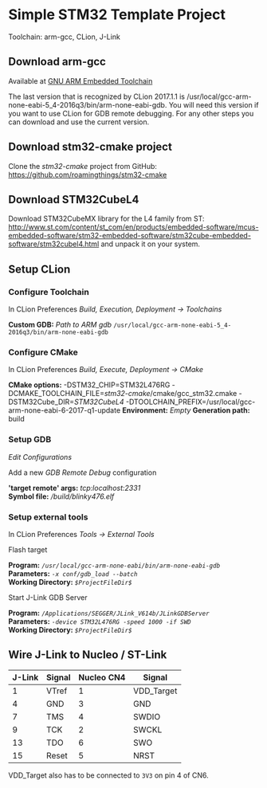 # Simple STM32 Template Project

Toolchain: arm-gcc, CLion, J-Link

## Download arm-gcc

Available at [GNU ARM Embedded Toolchain](https://developer.arm.com/open-source/gnu-toolchain/gnu-rm/downloads)

The last version that is recognized by CLion 2017.1.1 is /usr/local/gcc-arm-none-eabi-5_4-2016q3/bin/arm-none-eabi-gdb. You will need this version if you want to use
CLion for GDB remote debugging. For any other steps you can download and use the current version.

## Download stm32-cmake project

Clone the _stm32-cmake_ project from GitHub: https://github.com/roamingthings/stm32-cmake

## Download STM32CubeL4

Download STM32CubeMX library for the L4 family from ST:
http://www.st.com/content/st_com/en/products/embedded-software/mcus-embedded-software/stm32-embedded-software/stm32cube-embedded-software/stm32cubel4.html
and unpack it on your system.

## Setup CLion

### Configure Toolchain

In CLion Preferences _Build, Execution, Deployment -> Toolchains_

**Custom GDB:** _Path to ARM gdb_ `/usr/local/gcc-arm-none-eabi-5_4-2016q3/bin/arm-none-eabi-gdb` 

### Configure CMake

In CLion Preferences _Build, Execute, Deployment -> CMake_

**CMake options:** -DSTM32_CHIP=STM32L476RG -DCMAKE_TOOLCHAIN_FILE=_stm32-cmake_/cmake/gcc_stm32.cmake -DSTM32Cube_DIR=_STM32CubeL4_ -DTOOLCHAIN_PREFIX=/usr/local/gcc-arm-none-eabi-6-2017-q1-update 
**Environment:** _Empty_
**Generation path:** build

### Setup GDB

_Edit Configurations_

Add a new _GDB Remote Debug_ configuration

**'target remote' args:** _tcp:localhost:2331_  
**Symbol file:** _<PATH-TO-PROJECT>/build/blinky476.elf_

### Setup external tools

In CLion Preferences _Tools -> External Tools_

Flash target

**Program:** _`/usr/local/gcc-arm-none-eabi/bin/arm-none-eabi-gdb`_  
**Parameters:** _`-x conf/gdb_load --batch`_  
**Working Directory:** _`$ProjectFileDir$`_  

Start J-Link GDB Server

**Program:** _`/Applications/SEGGER/JLink_V614b/JLinkGDBServer`_  
**Parameters:** _`-device STM32L476RG -speed 1000 -if SWD`_  
**Working Directory:** _`$ProjectFileDir$`_  

## Wire J-Link to Nucleo / ST-Link

| J-Link | Signal | Nucleo CN4 | Signal     |
|--------|--------|------------|------------|
| 1	     | VTref  | 1          | VDD_Target |
| 4      | GND    | 3          | GND        |
| 7      | TMS    | 4          | SWDIO      |
| 9      | TCK    | 2          | SWCKL      |
| 13     | TDO    | 6          | SWO        |
| 15     | Reset  | 5          | NRST       |

VDD_Target also has to be connected to `3V3` on pin 4 of CN6.